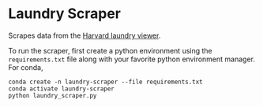 # Laundry Scraper
Scrapes data from the [Harvard laundry viewer](https://www.laundryview.com/selectProperty).

To run the scraper, first create a python environment using the `requirements.txt` file along with your favorite python environment manager. For conda,
```console
conda create -n laundry-scraper --file requirements.txt 
conda activate laundry-scraper
python laundry_scraper.py
```
